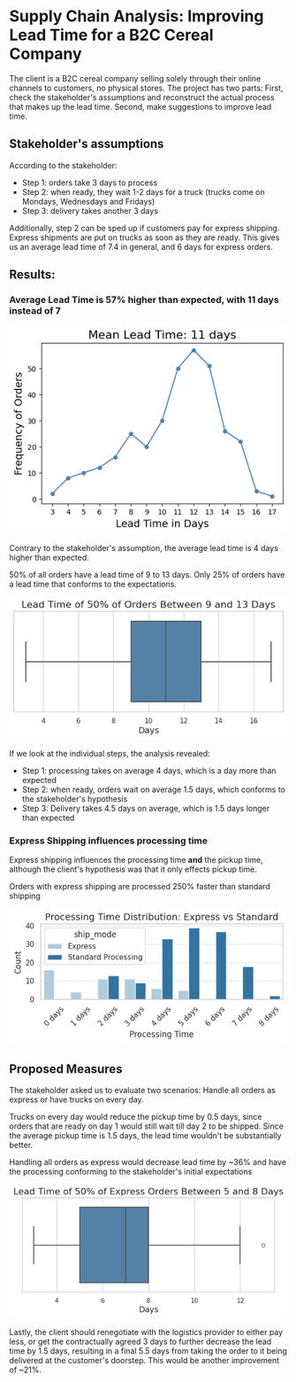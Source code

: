 # Supply Chain Analysis: Improving Lead Time for a B2C Cereal Company

The client is a B2C cereal company selling solely through their online channels to customers, no physical stores. The project has two parts: First, check the stakeholder's assumptions and reconstruct the actual process that makes up the lead time. Second, make suggestions to improve lead time.

## Stakeholder's assumptions

According to the stakeholder:

- Step 1: orders take 3 days to process
- Step 2: when ready, they wait 1-2 days for a truck (trucks come on Mondays, Wednesdays and Fridays)
- Step 3: delivery takes another 3 days

Additionally, step 2 can be sped up if customers pay for express shipping. Express shipments are put on trucks as soon as they are ready. This gives us an average lead time of 7.4 in general, and 6 days for express orders.

## Results: 

### Average Lead Time is 57% higher than expected, with 11 days instead of 7

![Plot to visualize average lead time](viz/plot1.png)

Contrary to the stakeholder's assumption, the average lead time is 4 days higher than expected.

50% of all orders have a lead time of 9 to 13 days. Only 25% of orders have a lead time that conforms to the expectations.

![Boxplot to visualize interquartile range](viz/boxplot.png)

If we look at the individual steps, the analysis revealed:

- Step 1: processing takes on average 4 days, which is a day more than expected
- Step 2: when ready, orders wait on average 1.5 days, which conforms to the stakeholder's hypothesis
- Step 3: Delivery takes 4.5 days on average, which is 1.5 days longer than expected

### Express Shipping influences processing time

Express shipping influences the processing time **and** the pickup time, although the client's hypothesis was that it only effects pickup time.

Orders with express shipping are processed 250% faster than standard shipping

![Plot to visualize express vs standard processing](viz/processingtime.png)

## Proposed Measures

The stakeholder asked us to evaluate two scenarios: Handle all orders as express or have trucks on every day.

Trucks on every day would reduce the pickup time by 0.5 days, since orders that are ready on day 1 would still wait till day 2 to be shipped. Since the average pickup time is 1.5 days, the lead time wouldn't be substantially better.

Handling all orders as express would decrease lead time by ~36% and have the processing conforming to the stakeholder's initial expectations

![Boxplot to visualize express lead time](viz/boxplotexpress.png)

Lastly, the client should renegotiate with the logistics provider to either pay less, or get the contractually agreed 3 days to further decrease the lead time by 1.5 days, resulting in a final 5.5 days from taking the order to it being delivered at the customer's doorstep. This would be another improvement of ~21%.


